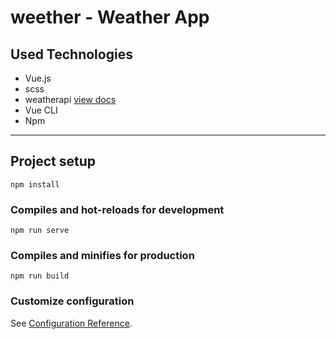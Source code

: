 # **weether** - Weather App

## Used Technologies

- Vue.js
- scss
- weatherapi [view docs](https://www.weatherapi.com/docs/)
- Vue CLI
- Npm

---

## Project setup
```
npm install
```

### Compiles and hot-reloads for development
```
npm run serve
```

### Compiles and minifies for production
```
npm run build
```

### Customize configuration
See [Configuration Reference](https://cli.vuejs.org/config/).
